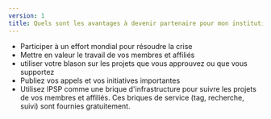 ```yaml
---
version: 1
title: Quels sont les avantages à devenir partenaire pour mon institution ?
---
```


- Participer à un effort mondial pour résoudre la crise
- Mettre en valeur le travail de vos membres et affiliés
- utiliser votre blason sur les projets que vous approuvez ou que vous supportez
- Publiez vos appels et vos initiatives importantes
- Utilisez IPSP comme une brique d'infrastructure pour suivre les projets de vos membres et affiliés. Ces briques de service (tag, recherche, suivi) sont fournies gratuitement.

